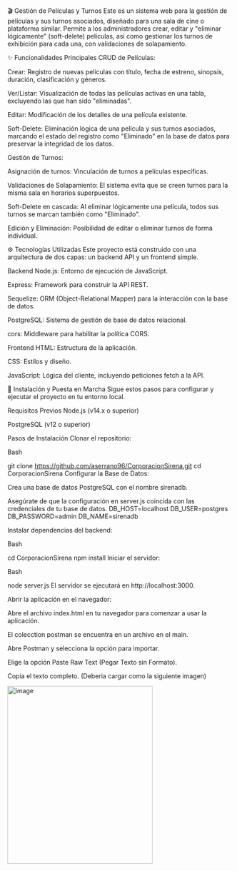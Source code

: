 🎬 Gestión de Películas y Turnos
Este es un sistema web para la gestión de películas y sus turnos asociados, diseñado para una sala de cine o plataforma similar. Permite a los administradores crear, editar y "eliminar lógicamente" (soft-delete) películas, así como gestionar los turnos de exhibición para cada una, con validaciones de solapamiento.

✨ Funcionalidades Principales
CRUD de Películas:

Crear: Registro de nuevas películas con título, fecha de estreno, sinopsis, duración, clasificación y géneros.

Ver/Listar: Visualización de todas las películas activas en una tabla, excluyendo las que han sido "eliminadas".

Editar: Modificación de los detalles de una película existente.

Soft-Delete: Eliminación lógica de una película y sus turnos asociados, marcando el estado del registro como "Eliminado" en la base de datos para preservar la integridad de los datos.

Gestión de Turnos:

Asignación de turnos: Vinculación de turnos a películas específicas.

Validaciones de Solapamiento: El sistema evita que se creen turnos para la misma sala en horarios superpuestos.

Soft-Delete en cascada: Al eliminar lógicamente una película, todos sus turnos se marcan también como "Eliminado".

Edición y Eliminación: Posibilidad de editar o eliminar turnos de forma individual.

⚙️ Tecnologías Utilizadas
Este proyecto está construido con una arquitectura de dos capas: un backend API y un frontend simple.

Backend
Node.js: Entorno de ejecución de JavaScript.

Express: Framework para construir la API REST.

Sequelize: ORM (Object-Relational Mapper) para la interacción con la base de datos.

PostgreSQL: Sistema de gestión de base de datos relacional.

cors: Middleware para habilitar la política CORS.

Frontend
HTML: Estructura de la aplicación.

CSS: Estilos y diseño.

JavaScript: Lógica del cliente, incluyendo peticiones fetch a la API.

🚀 Instalación y Puesta en Marcha
Sigue estos pasos para configurar y ejecutar el proyecto en tu entorno local.

Requisitos Previos
Node.js (v14.x o superior)

PostgreSQL (v12 o superior)

Pasos de Instalación
Clonar el repositorio:

Bash

git clone https://github.com/aserrano96/CorporacionSirena.git
cd CorporacionSirena
Configurar la Base de Datos:

Crea una base de datos PostgreSQL con el nombre sirenadb.

Asegúrate de que la configuración en server.js coincida con las credenciales de tu base de datos.
DB_HOST=localhost
DB_USER=postgres
DB_PASSWORD=admin
DB_NAME=sirenadb

Instalar dependencias del backend:

Bash

cd CorporacionSirena
npm install
Iniciar el servidor:

Bash

node server.js
El servidor se ejecutará en http://localhost:3000.

Abrir la aplicación en el navegador:

Abre el archivo index.html en tu navegador para comenzar a usar la aplicación.

El colecction postman se encuentra en un archivo en el main.

Abre Postman y selecciona la opción para importar.

Elige la opción Paste Raw Text (Pegar Texto sin Formato).

Copia el texto completo. (Deberia cargar como la siguiente imagen)

<img width="325" height="398" alt="image" src="https://github.com/user-attachments/assets/53196532-c23f-42f7-8cfa-81c0d04cfdc9" />
